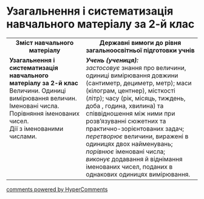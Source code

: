 <div id="hypercomments_widget" class="js-hypercomments-widget invisible"></div>

# Узагальнення і систематизація навчального матеріалу за 2-й клас
<table>
  <tr>
    <td width="40%" align="center"><b>Зміст навчального матеріалу<b></td>
    <td width="60%" align="center"><b>Державні вимоги до рівня загальноосвітньої підготовки учнів</b></td>
  </tr>
  <tr>
    <td width="40%" style="vertical-align:top !important;"><b>Узагальнення і систематизація навчального матеріалу   за 2-й клас</b><br>
Величини. Одиниці вимірювання величин.<br>
Іменовані числа. <br>
Порівняння іменованих чисел. <br>
Дії з іменованими числами.<br></td>
    <td width="60%" style="vertical-align:top !important;"><i><b>Учень (учениця):</b></i><br>
<i>застосовує</i> знання про величини, одиниці вимірювання довжини (сантиметр, дециметр, метр); маси (кілограм, центнер), місткості (літр); часу (рік, місяць, тиждень, доба , година, хвилина) та співвідношення між ними при розв’язуванні сюжетних та практично-зорієнтованих задач;<br>
<i>перетворює</i> величини, виражені в  одиницях двох найменувань;<br>
<i>порівнює</i> іменовані числа;<br>
<i>виконує</i> додавання й віднімання  іменованих чисел, поданих в однакових одиницях вимірювання.<br></td>
  </tr>
</table>

<div class="js-hypercomments-container">
    <a href="http://hypercomments.com" class="hc-link" title="comments widget">comments powered by HyperComments</a>
</div>